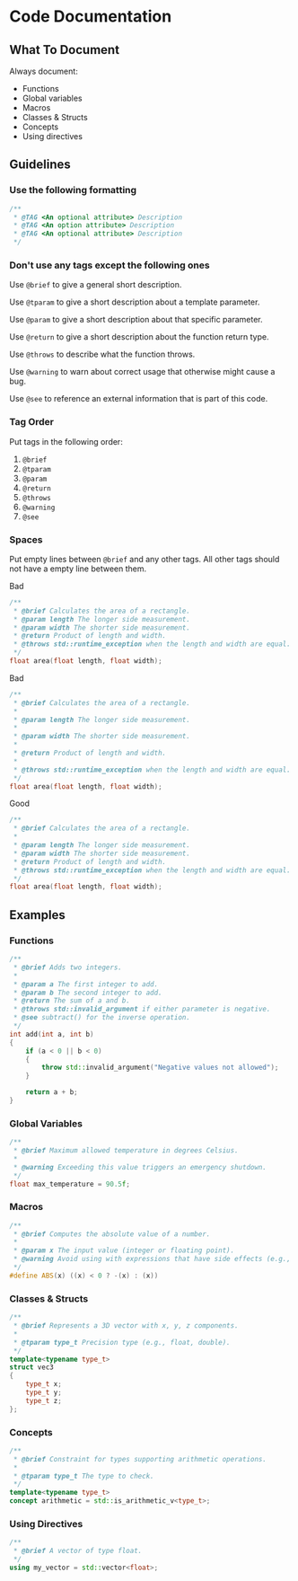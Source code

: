 # Code Documentation

## What To Document

Always document:
 - Functions
 - Global variables
 - Macros
 - Classes & Structs
 - Concepts
 - Using directives

## Guidelines

### Use the following formatting

```cpp
/**
 * @TAG <An optional attribute> Description
 * @TAG <An option attribute> Description
 * @TAG <An optional attribute> Description
 */
```

### Don't use any tags except the following ones

Use `@brief` to give a general short description.

Use `@tparam` to give a short description about a template parameter.

Use `@param` to give a short description about that specific parameter.

Use `@return` to give a short description about the function return type.

Use `@throws` to describe what the function throws.

Use `@warning` to warn about correct usage that otherwise might cause a bug.

Use `@see` to reference an external information that is part of this code.

### Tag Order

Put tags in the following order:
 1. `@brief`
 2. `@tparam`
 3. `@param`
 4. `@return`
 5. `@throws`
 6. `@warning`
 7. `@see`

### Spaces

Put empty lines between `@brief` and any other tags. All other tags should not have a empty line between them.

Bad

```cpp
/**
 * @brief Calculates the area of a rectangle.
 * @param length The longer side measurement.
 * @param width The shorter side measurement.
 * @return Product of length and width.
 * @throws std::runtime_exception when the length and width are equal.
 */
float area(float length, float width);
```

Bad

```cpp
/**
 * @brief Calculates the area of a rectangle.
 *
 * @param length The longer side measurement.
 *
 * @param width The shorter side measurement.
 *
 * @return Product of length and width.
 *
 * @throws std::runtime_exception when the length and width are equal.
 */
float area(float length, float width);
```

Good

```cpp
/**
 * @brief Calculates the area of a rectangle.
 *
 * @param length The longer side measurement.
 * @param width The shorter side measurement.
 * @return Product of length and width.
 * @throws std::runtime_exception when the length and width are equal.
 */
float area(float length, float width);
```

## Examples

### Functions

```cpp
/**
 * @brief Adds two integers.
 *
 * @param a The first integer to add.
 * @param b The second integer to add.
 * @return The sum of a and b.
 * @throws std::invalid_argument if either parameter is negative.
 * @see subtract() for the inverse operation.
 */
int add(int a, int b)
{
    if (a < 0 || b < 0)
    {
        throw std::invalid_argument("Negative values not allowed");
    }

    return a + b;
}
```

### Global Variables

```cpp
/**
 * @brief Maximum allowed temperature in degrees Celsius.
 *
 * @warning Exceeding this value triggers an emergency shutdown.
 */
float max_temperature = 90.5f; 
```

### Macros

```cpp
/**
 * @brief Computes the absolute value of a number.
 *
 * @param x The input value (integer or floating point).
 * @warning Avoid using with expressions that have side effects (e.g., `ABS(x++)`).
 */
#define ABS(x) ((x) < 0 ? -(x) : (x))
```

### Classes & Structs

```cpp
/**
 * @brief Represents a 3D vector with x, y, z components.
 *
 * @tparam type_t Precision type (e.g., float, double).
 */
template<typename type_t>
struct vec3
{
    type_t x;
    type_t y;
    type_t z;
};
```

### Concepts

```cpp
/**
 * @brief Constraint for types supporting arithmetic operations.
 *
 * @tparam type_t The type to check.
 */
template<typename type_t>
concept arithmetic = std::is_arithmetic_v<type_t>;
```

### Using Directives

```cpp
/**
 * @brief A vector of type float.
 */
using my_vector = std::vector<float>;
```


